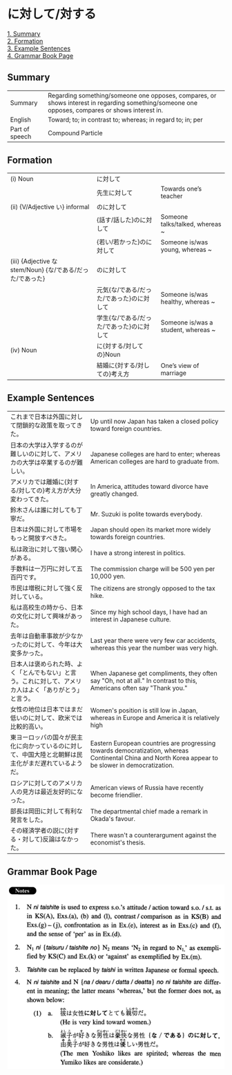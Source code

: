 # に対して/対する

[1. Summary](#summary)<br>
[2. Formation](#formation)<br>
[3. Example Sentences](#example-sentences)<br>
[4. Grammar Book Page](#grammar-book-page)<br>


## Summary

<table><tr>   <td>Summary</td>   <td>Regarding something/someone one opposes, compares, or shows interest in regarding something/someone one opposes, compares or shows interest in.</td></tr><tr>   <td>English</td>   <td>Toward; to; in contrast to; whereas; in regard to; in; per</td></tr><tr>   <td>Part of speech</td>   <td>Compound Particle</td></tr></table>

## Formation

<table class="table"><tbody><tr class="tr head"><td class="td"><span class="numbers">(i)</span> <span class="bold">Noun</span></td><td class="td"><span class="concept">に対して</span></td><td class="td"></td></tr><tr class="tr"><td class="td"></td><td class="td"><span>先生</span><span class="concept">に対して</span></td><td class="td"><span>Towards one’s teacher</span></td></tr><tr class="tr head"><td class="td"><span class="numbers">(ii)</span> <span class="bold">{V/Adjective い} informal</span></td><td class="td"><span class="concept">のに対して</span></td><td class="td"></td></tr><tr class="tr"><td class="td"></td><td class="td"><span>{話す/話した}</span><span class="concept">のに対して</span></td><td class="td"><span>Someone talks/talked, whereas ~</span></td></tr><tr class="tr"><td class="td"></td><td class="td"><span>{若い/若かった}</span><span class="concept">のに対して</span></td><td class="td"><span>Someone is/was young, whereas ~</span></td></tr><tr class="tr head"><td class="td"><span class="numbers">(iii)</span> <span class="bold">{Adjective な stem/Noun} {な/である/だった/であった}</span></td><td class="td"><span class="concept">のに対して</span></td><td class="td"></td></tr><tr class="tr"><td class="td"></td><td class="td"><span>元気{な/である/だった/であった}</span><span class="concept">のに対して</span></td><td class="td"><span>Someone is/was healthy, whereas ~</span></td></tr><tr class="tr"><td class="td"></td><td class="td"><span>学生{な/である/だった/であった}</span><span class="concept">のに対して</span></td><td class="td"><span>Someone is/was a student, whereas ~</span></td></tr><tr class="tr head"><td class="td"><span class="numbers">(iv)</span> <span class="bold">Noun</span></td><td class="td"><span class="concept">に</span><span>{</span><span class="concept">対する</span><span>/</span><span class="concept">対しての</span><span>}Noun</span></td><td class="td"></td></tr><tr class="tr"><td class="td"></td><td class="td"><span>結婚</span><span class="concept">に</span><span>{</span><span class="concept">対する</span><span>/</span><span class="concept">対しての</span><span>}考え方</span></td><td class="td"><span>One’s view of marriage</span></td></tr></tbody></table>

## Example Sentences

<table><tr>   <td>これまで日本は外国に対して閉鎖的な政策を取ってきた。</td>   <td>Up until now Japan has taken a closed policy toward foreign countries.</td></tr><tr>   <td>日本の大学は入学するのが難しいのに対して、アメリカの大学は卒業するのが難しい。</td>   <td>Japanese colleges are hard to enter; whereas American colleges are hard to graduate from.</td></tr><tr>   <td>アメリカでは離婚に{対する/対しての}考え方が大分変わってきた。</td>   <td>In America, attitudes toward divorce have greatly changed.</td></tr><tr>   <td>鈴木さんは誰に対しても丁寧だ。</td>   <td>Mr. Suzuki is polite towards everybody.</td></tr><tr>   <td>日本は外国に対して市場をもっと開放すべきた。</td>   <td>Japan should open its market more widely towards foreign countries.</td></tr><tr>   <td>私は政治に対して強い関心がある。</td>   <td>I have a strong interest in politics.</td></tr><tr>   <td>手数料は一万円に対して五百円です。</td>   <td>The commission charge will be 500 yen per 10,000 yen.</td></tr><tr>   <td>市民は増税に対して強く反対している。</td>   <td>The citizens are strongly opposed to the tax hike.</td></tr><tr>   <td>私は高校生の時から、日本の文化に対して興味があった。</td>   <td>Since my high school days, I have had an interest in Japanese culture.</td></tr><tr>   <td>去年は自動車事故が少なかったのに対して、今年は大変多かった。</td>   <td>Last year there were very few car accidents, whereas this year the number was very high.</td></tr><tr>   <td>日本人は褒められた時、よく「とんでもない」と言う。これに対して、アメリカ人はよく「ありがとう」と言う。</td>   <td>When Japanese get compliments, they often say &quot;Oh, not at all.&quot; In contrast to this, Americans often say &quot;Thank you.&quot;</td></tr><tr>   <td>女性の地位は日本ではまだ低いのに対して、欧米では比較的高い。</td>   <td>Women's position is still low in Japan, whereas in Europe and America it is relatively high</td></tr><tr>   <td>東ヨーロッパの国々が民主化に向かっているのに対して、中国大陸と北朝鮮は民主化がまだ遅れているようだ。</td>   <td>Eastern European countries are progressing towards democratization, whereas Continental China and North Korea appear to be slower in democratization.</td></tr><tr>   <td>ロシアに対してのアメリカ人の見方は最近友好的になった。</td>   <td>American views of Russia have recently become friendlier.</td></tr><tr>   <td>部長は岡田に対して有利な発言をした。</td>   <td>The departmental chief made a remark in Okada's favour.</td></tr><tr>   <td>その経済学者の説に{対する・対して}反論はなかった。</td>   <td>There wasn't a counterargument against the economist's thesis.</td></tr></table>

## Grammar Book Page

![](../img/Intermediateに対して／対し.png)

